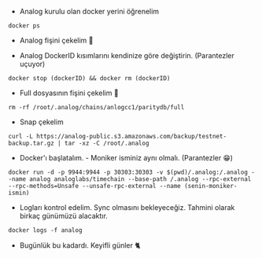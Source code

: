 
* Analog kurulu olan docker yerini öğrenelim
```console
docker ps
```

* Analog fişini çekelim 🧨

* Analog DockerID kısımlarını kendinize göre değiştirin. (Parantezler uçuyor)

```console
docker stop (dockerID) && docker rm (dockerID)
```

* Full dosyasının fişini çekelim 🧨

```console
rm -rf /root/.analog/chains/anlogcc1/paritydb/full
```

* Snap çekelim

```console
curl -L https://analog-public.s3.amazonaws.com/backup/testnet-backup.tar.gz | tar -xz -C /root/.analog
```

* Docker'ı başlatalım. - Moniker isminiz aynı olmalı. (Parantezler 😁)

```console
docker run -d -p 9944:9944 -p 30303:30303 -v $(pwd)/.analog:/.analog --name analog analoglabs/timechain --base-path /.analog --rpc-external --rpc-methods=Unsafe --unsafe-rpc-external --name (senin-moniker-ismin)
```

* Logları kontrol edelim. Sync olmasını bekleyeceğiz. Tahmini olarak birkaç günümüzü alacaktır.
```console
docker logs -f analog
```

* Bugünlük bu kadardı. Keyifli günler 🐈
